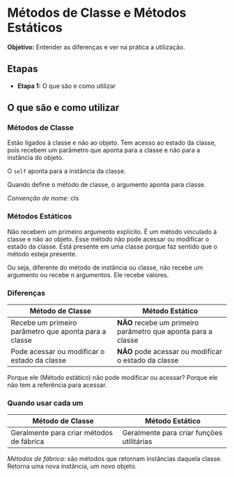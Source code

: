 # Métodos de Classe e Métodos Estáticos
 **Objetivo:** Entender as diferenças e ver na prática a utilização.

 ## Etapas

 - **Etapa 1:** O que são e como utilizar

 ## O que são e como utilizar

 ### Métodos de Classe

 Estão ligados à classe e não ao objeto. Tem acesso ao estado da classe, pois recebem um parâmetro que aponta para a classe e não para a instância do objeto.

 O `self` aponta para a instância da classe.

 Quando define o método de classe, o argumento aponta para classe. 

 *Convenção de nome:* cls

 ### Métodos Estáticos

 Não recebem um primeiro argumento explícito. É um método vinculado à classe e não ao objeto. Esse método não pode acessar ou modificar o estado da classe. Está presente em uma classe porque faz sentido que o método esteja presente.

 Ou seja, diferente do método de instância ou classe, não recebe um argumento ou recebe n argumentos. Ele recebe valores.

 ### Diferenças

 |Método de Classe|Método Estático|
 |----------------|---------------|
 |Recebe um primeiro parâmetro que aponta para a classe| **NÃO** recebe um primeiro parâmetro que aponta para a classe|
 |Pode acessar ou modificar o estado da classe| **NÃO** pode acessar ou modificar o estado da classe|

 Porque ele (Método estático) não pode modificar ou acessar?
    Porque ele não tem a referência para acessar.

### Quando usar cada um

|Método de Classe|Método Estático|
 |----------------|---------------|
 |Geralmente para criar métodos de fábrica| Geralmente para criar funções utilitárias|

 *Métodos de fábrica:* são métodos que retornam instâncias daquela classe. Retorna uma nova instância, um novo objeto.

 